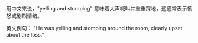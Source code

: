 用中文来说，"yelling and stomping" 意味着大声喊叫并重重踩地，这通常表示愤怒或剧烈情绪。

英文例句：
"He was yelling and stomping around the room, clearly upset about the loss."